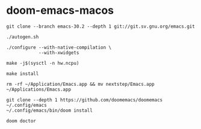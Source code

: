 # doom-emacs-macos
```shell
git clone --branch emacs-30.2 --depth 1 git://git.sv.gnu.org/emacs.git
```
```shell
./autogen.sh
```
```shell
./configure --with-native-compilation \
            --with-xwidgets
```
```shell
make -j$(sysctl -n hw.ncpu)
```
```shell
make install
```
```shell
rm -rf ~/Application/Emacs.app && mv nextstep/Emacs.app ~/Applications/Emacs.app
```
```shell
git clone --depth 1 https://github.com/doomemacs/doomemacs ~/.config/emacs
~/.config/emacs/bin/doom install
```
```shell
doom doctor
```

